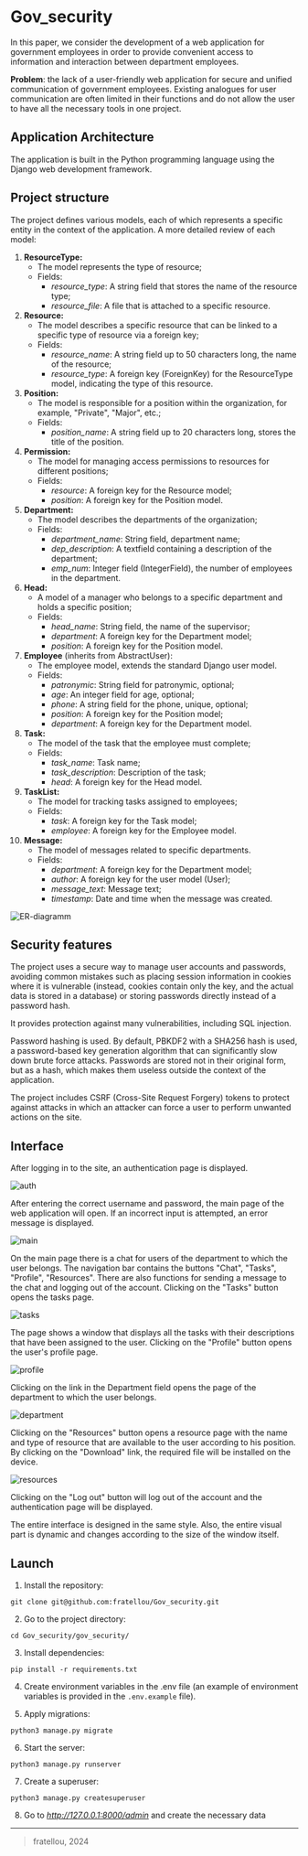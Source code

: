 # Gov_security

In this paper, we consider the development of a web application for government employees in order to provide convenient access to information and interaction between department employees.

**Problem**: the lack of a user-friendly web application for secure and unified communication of government employees. Existing analogues for user communication are often limited in their functions and do not allow the user to have all the necessary tools in one project.

## Application Architecture

The application is built in the Python programming language using the Django web development framework.

## Project structure

The project defines various models, each of which represents a specific entity in the context of the application. A more detailed review of each model:

1. **ResourceType:**
    - The model represents the type of resource;
    - Fields:
        - *resource_type*: A string field that stores the name of the resource type; 
        - *resource_file*: A file that is attached to a specific resource.
2. **Resource:**
    - The model describes a specific resource that can be linked to a specific type of resource via a foreign key;
    - Fields:
        - *resource_name*: A string field up to 50 characters long, the name of the resource; 
        - *resource_type*: A foreign key (ForeignKey) for the ResourceType model, indicating the type of this resource.
3. **Position:**
    - The model is responsible for a position within the organization, for example, "Private", "Major", etc.;
    - Fields:
        - *position_name*: A string field up to 20 characters long, stores the title of the position.
4. **Permission:**
    - The model for managing access permissions to resources for different positions;
    - Fields:
        - *resource*: A foreign key for the Resource model; 
        - *position*: A foreign key for the Position model.
5. **Department:**
    - The model describes the departments of the organization;
    - Fields:
        - *department_name*: String field, department name; 
        - *dep_description*: A textfield containing a description of the department; 
        - *emp_num*: Integer field (IntegerField), the number of employees in the department.
6. **Head:**
    - A model of a manager who belongs to a specific department and holds a specific position;
    - Fields:
        - *head_name*: String field, the name of the supervisor; 
        - *department*: A foreign key for the Department model; 
        - *position*: A foreign key for the Position model.
7. **Employee** (inherits from AbstractUser):
    - The employee model, extends the standard Django user model.
    - Fields:
        - *patronymic*: String field for patronymic, optional; 
        - *age*: An integer field for age, optional; 
        - *phone*: A string field for the phone, unique, optional; 
        - *position*: A foreign key for the Position model; 
        - *department*: A foreign key for the Department model.
8. **Task:**
    - The model of the task that the employee must complete;
    - Fields:
        - *task_name*: Task name; 
        - *task_description*: Description of the task; 
        - *head*: A foreign key for the Head model.
9. **TaskList:**
    - The model for tracking tasks assigned to employees;
    - Fields:
        - *task*: A foreign key for the Task model; 
        - *employee*: A foreign key for the Employee model.
10. **Message:**
    - The model of messages related to specific departments.
    - Fields:
        - *department*: A foreign key for the Department model; 
        - *author*: A foreign key for the user model (User); 
        - *message_text*: Message text; 
        - *timestamp*: Date and time when the message was created.

![ER-diagramm](./gov_security/readme_images/ER-diagramm.png)

## Security features

The project uses a secure way to manage user accounts and passwords, avoiding common mistakes such as placing session information in cookies where it is vulnerable (instead, cookies contain only the key, and the actual data is stored in a database) or storing passwords directly instead of a password hash.

It provides protection against many vulnerabilities, including SQL injection. 

Password hashing is used. By default, PBKDF2 with a SHA256 hash is used, a password-based key generation algorithm that can significantly slow down brute force attacks. Passwords are stored not in their original form, but as a hash, which makes them useless outside the context of the application.

The project includes CSRF (Cross-Site Request Forgery) tokens to protect against attacks in which an attacker can force a user to perform unwanted actions on the site.

## Interface

After logging in to the site, an authentication page is displayed.

![auth](./gov_security/readme_images/auth.png)

After entering the correct username and password, the main page of the web application will open. If an incorrect input is attempted, an error message is displayed.

![main](./gov_security/readme_images/main.png)

On the main page there is a chat for users of the department to which the user belongs. The navigation bar contains the buttons "Chat", "Tasks", "Profile", "Resources". There are also functions for sending a message to the chat and logging out of the account. Clicking on the "Tasks" button opens the tasks page.

![tasks](./gov_security/readme_images/tasks.png)

The page shows a window that displays all the tasks with their descriptions that have been assigned to the user. Clicking on the "Profile" button opens the user's profile page.

![profile](./gov_security/readme_images/profile.png)

Clicking on the link in the Department field opens the page of the department to which the user belongs.

![department](./gov_security/readme_images/department.png)

Clicking on the "Resources" button opens a resource page with the name and type of resource that are available to the user according to his position. By clicking on the "Download" link, the required file will be installed on the device.

![resources](./gov_security/readme_images/resources.png)

Clicking on the "Log out" button will log out of the account and the authentication page will be displayed. 

The entire interface is designed in the same style. Also, the entire visual part is dynamic and changes according to the size of the window itself.

## Launch

1. Install the repository:

```
git clone git@github.com:fratellou/Gov_security.git
```

2. Go to the project directory:

```
cd Gov_security/gov_security/
```

3. Install dependencies:

```
pip install -r requirements.txt
```

4. Create environment variables in the .env file (an example of environment variables is provided in the `.env.example` file).

5. Apply migrations:
```
python3 manage.py migrate
```

6. Start the server:

```
python3 manage.py runserver
```

7. Create a superuser:

```
python3 manage.py createsuperuser
```
8. Go to *http://127.0.0.1:8000/admin* and create the necessary data

---
> fratellou, 2024
